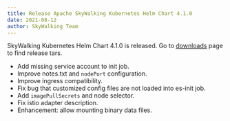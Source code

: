 ```yaml
---
title: Release Apache SkyWalking Kubernetes Helm Chart 4.1.0
date: 2021-08-12
author: SkyWalking Team
---
```


SkyWalking Kubernetes Helm Chart 4.1.0 is released. Go to [downloads](/downloads) page to find release tars.

- Add missing service account to init job.
- Improve notes.txt and `nodePort` configuration.
- Improve ingress compatibility.
- Fix bug that customized config files are not loaded into es-init job.
- Add `imagePullSecrets` and node selector.
- Fix istio adapter description.
- Enhancement: allow mounting binary data files.
